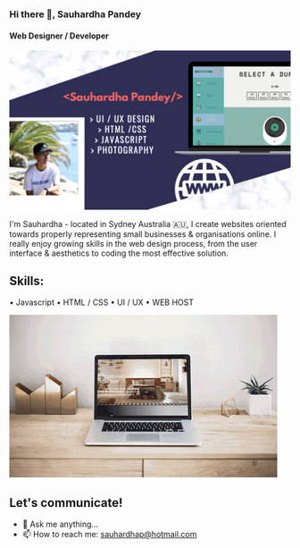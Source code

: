 ### Hi there 👋, Sauhardha Pandey
#### Web Designer / Developer

![Web Designer / Developer](https://github.com/Sauhardha/Sauhardha/blob/main/Screen%20Shot%202022-04-04%20at%202.57.31%20pm.png?raw=true)


I'm Sauhardha - located in Sydney Australia 🇦🇺, I create websites oriented towards properly representing small businesses & organisations online. I really enjoy growing skills in the web design process, from the user interface & aesthetics to coding the most effective solution. 

## Skills: 
• Javascript
• HTML / CSS
• UI / UX
• WEB HOST

![Web Designer / Developer](https://github.com/Sauhardha/Sauhardha/blob/main/giphy.gif?raw=true)



## Let's communicate!

- 💬 Ask me anything...
- 📫 How to reach me: sauhardhap@hotmail.com


